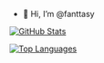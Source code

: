 - 👋 Hi, I’m @fanttasy

[![GitHub Stats](https://github-readme-stats.vercel.app/api?username=fanttasy)](https://github.com/anuraghazra/github-readme-stats)

[![Top Languages](https://github-readme-stats.vercel.app/api/top-langs/?username=fanttasy&layout=compact)](https://github.com/anuraghazra/github-readme-stats)
